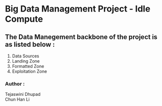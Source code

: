 # Big Data Management Project - Idle Compute

## The Data Manegement backbone of the project is as listed below : 
1. Data Sources <br/>
2. Landing Zone <br/>
3. Formatted Zone <br/>
4. Exploitation Zone <br/>


### Author :
Tejaswini Dhupad <br/>
Chun Han Li

